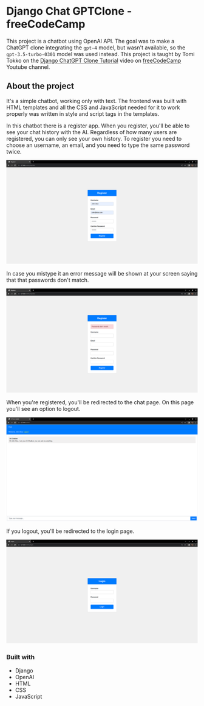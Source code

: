 # Django Chat GPTClone - freeCodeCamp

This project is a chatbot using OpenAI API. The goal was to make a ChatGPT clone integrating the `gpt-4` model, but wasn't available, so the `gpt-3.5-turbo-0301` model was used instead. This project is taught by Tomi Tokko on the [Django ChatGPT Clone Tutorial](https://www.youtube.com/watch?v=qrZGfBBlXpk) video on [freeCodeCamp](https://www.youtube.com/@freecodecamp) Youtube channel. 

## About the project

It's a simple chatbot, working only with text. The frontend was built with HTML templates and all the CSS and JavaScript needed for it to work properly was written in style and script tags in the templates.

In this chatbot there is a register app. When you register, you'll be able to see your chat history with the AI. Regardless of how many users are registered, you can only see your own history.
To register you need to choose an username, an email, and you need to type the same password twice.

![Register](./Images/register.png)

In case you mistype it an error message will be shown at your screen saying that that passwords don't match.

![Register Error](./passwords_dont_match.png)

When you're registered, you'll be redirected to the chat page. On this page you'll see an option to logout.

![Chat](./chat.png)

If you logout, you'll be redirected to the login page.

![Login](./login.png)

### Built with

- Django
- OpenAI
- HTML
- CSS
- JavaScript
